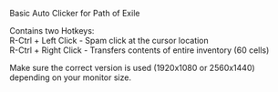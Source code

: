 Basic Auto Clicker for Path of Exile

Contains two Hotkeys:  
  R-Ctrl + Left Click - Spam click at the cursor location  
  R-Ctrl + Right Click - Transfers contents of entire inventory (60 cells)  

Make sure the correct version is used (1920x1080 or 2560x1440) depending on your monitor size.
